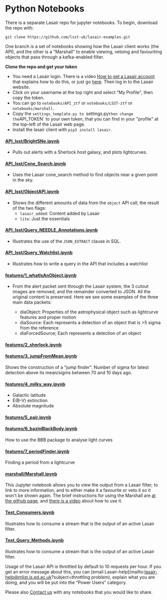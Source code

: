 # Python Notebooks

There is a separate Lasair repo for jupyter notebooks. To begin, download the repo with:
```
git clone https://github.com/lsst-uk/lasair-examples.git
```
One branch is a set of notebooks showing how the Lasair client works (the API), and the other is a "Marshall" to enable viewing, vetoing and favouriting objects that pass through a kafka-enabled filter.

**Clone the repo and get your token**

* You need a Lasair login.  There is a video [How to get a Lasair account](https://www.youtube.com/watch?v=ekjl5DpLV_Q) that explains how to do this, or just go [here]({%lasairurl%}/register). Then log in to the Lasair website.
* Click on your username at the top right and select "My Profile", then copy the token.
* You can go to `notebooks/API_ztf` or `notebooks/LSST-ztf` or `notebooks/marshall`.
* Copy the `settings_template.py to `settings.py` then change the `API_TOKEN` to your own token, that you can find in your "profile" at the top-left of the Lasair web page.
* Install the lasair client with `pip3 install lasair`.

#### [API_lsst/BrightSNe.ipynb](https://github.com/lsst-uk/lasair-examples/blob/main/notebooks/API_lsst/BrightSNe.ipynb)
* Pulls out alerts with a Sherlock host galaxy, and plots lightcurves.

#### [API_lsst/Cone_Search.ipynb](https://github.com/lsst-uk/lasair-examples/blob/main/notebooks/API_lsst/Cone_Search.ipynb)
* Uses the Lasair cone_search method to find objects near a given point in the sky.

#### [API_lsst/ObjectAPI.ipynb](https://github.com/lsst-uk/lasair-examples/blob/main/notebooks/API_lsst/ObjectAPI.ipynb)
* Shows the different amounts of data from the `object` API call, the result of the two flags:
    * `lasair_added`: Content added by Lasair
    * `lite`: Just the essentials

#### [API_lsst/Query_NEEDLE_Annotations.ipynb](https://github.com/lsst-uk/lasair-examples/blob/main/notebooks/API_lsst/Query_NEEDLE_Annotations.ipynb)
* Illustrates the use of the `JSON_EXTRACT` clause in SQL.

#### [API_lsst/Query_Watchlist.ipynb](https://github.com/lsst-uk/lasair-examples/blob/main/notebooks/API_lsst/Query_Watchlist.ipynb)
* Illustrates how to write a query in the API that includes a watchlist

#### [features/1_whatIsAnObject.ipynb](https://github.com/lsst-uk/lasair-examples/blob/main/notebooks/features/1_whatIsAnObject.ipynb)
* From the alert packet sent through the Lasair system,
the 3 cutout images are removed, and the remainder converted to JSON. 
All the original content is preserved. Here we see some examples of the three main data packets:

    * diaObject: Properties of the astrophysical object such as lightcurve features and proper motion
    * diaSource: Each represents a detection of an object that is >5 sigma from the reference
    * diaForcedSource; Each represents a detection of an object

#### [features/2_sherlock.ipynb](https://github.com/lsst-uk/lasair-examples/blob/main/notebooks/features/2_sherlock.ipynb)

#### [features/3_jumpFromMean.ipynb](https://github.com/lsst-uk/lasair-examples/blob/main/notebooks/features/3_jumpFromMean.ipynb)
Shows the construction of a "jump finder". Number of sigma for latest
detection above its mean/sigms between 70 and 10 days ago.

#### [features/4_milky_way.ipynb](https://github.com/lsst-uk/lasair-examples/blob/main/notebooks/features/4_milky_way.ipynb)
* Galactic latitude
* E(B-V) extinction
* Absolute magnitude

#### [features/5_pair.ipynb](https://github.com/lsst-uk/lasair-examples/blob/main/notebooks/features/5_pair.ipynb)

#### [features/6_bazinBlackBody.ipynb](https://github.com/lsst-uk/lasair-examples/blob/main/notebooks/features/6_bazinBlackBody.ipynb)
How to use the BBB package to analyse light curves

#### [features/7_periodFinder.ipynb](https://github.com/lsst-uk/lasair-examples/blob/main/notebooks/features/7_periodFinder.ipynb)
Finding a period from a lightcurve

#### [marshall/Marshall.ipynb](https://github.com/lsst-uk/lasair-examples/blob/main/notebooks/marshall/Marshall.ipynb)
This Jupyter notebook allows you to view the output from a Lasair filter, to link to more information, and to either make it a favourite or veto it so it won't be shown again.
The brief instructions for using the Marshall are [at the github page](https://github.com/lsst-uk/lasair-examples/tree/main/notebooks/marshall), and 
[there is a video](https://youtu.be/sgH5cQk-TDU) about how to use it.

#### [Test_Consumers.ipynb](https://github.com/lsst-uk/lasair-examples/blob/main/notebooks/Test_Consumers.ipynb)
Illustrates how to consume a stream that is the output of an active
Lasair filter.

#### [Test_Query_Methods.ipynb](https://github.com/lsst-uk/lasair-examples/blob/main/notebooks/Test_Query_Methods.ipynb)
Illustrates how to consume a stream that is the output of an active
Lasair filter.

Usage of the Lasair API is throttled by default to 10 requests per hour. If you get an error message about this, you can [email Lasair-help](mailto:lasair-help@mlist.is.ed.ac.uk?subject=throttling problem), explain what you are doing, and you will be put into the “Power Users” category. 

Please also [Contact us](mailto:lasair-help@mlist.is.ed.ac.uk?subject=Notebooks) with any notebooks that you would like to share.
